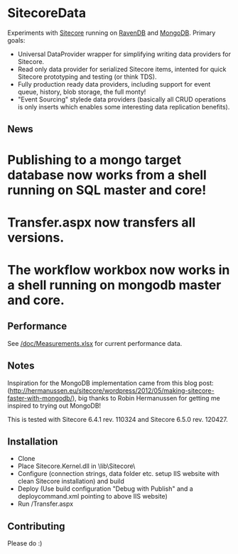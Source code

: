 # SitecoreData

Experiments with [Sitecore](http://www.sitecore.net) running on [RavenDB](http://ravendb.net) and [MongoDB](http://www.mongodb.org). Primary goals:

* Universal DataProvider wrapper for simplifying writing data providers for Sitecore.
* Read only data provider for serialized Sitecore items, intented for quick Sitecore prototyping and testing (or think TDS).
* Fully production ready data providers, including support for event queue, history, blob storage, the full monty!
* "Event Sourcing" stylede data providers (basically all CRUD operations is only inserts which enables some 
interesting data replication benefits).

## News ##

# Publishing to a mongo target database now works from a shell running on SQL master and core!
# Transfer.aspx now transfers all versions.
# The workflow workbox now works in a shell running on mongodb master and core.

## Performance ##

See [/doc/Measurements.xlsx](https://github.com/pbering/SitecoreData/blob/master/doc/Measurements.xlsx) for current performance data.

## Notes ##

Inspiration for the MongoDB implementation came from this blog post: (http://hermanussen.eu/sitecore/wordpress/2012/05/making-sitecore-faster-with-mongodb/), big thanks 
to Robin Hermanussen for getting me inspired to trying out MongoDB!

This is tested with Sitecore 6.4.1 rev. 110324 and Sitecore 6.5.0 rev. 120427.

## Installation ##

* Clone
* Place Sitecore.Kernel.dll in \lib\Sitecore\
* Configure (connection strings, data folder etc. setup IIS website with clean Sitecore installation) and build
* Deploy (Use build configuration "Debug with Publish" and a deploycommand.xml pointing to above IIS website)
* Run /Transfer.aspx

## Contributing ##

Please do :)